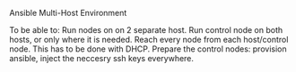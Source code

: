 Ansible Multi-Host Environment

To be able to:
Run nodes on on 2 separate host.
Run control node on both hosts, or only where it is needed.
Reach every node from each host/control node. This has to be done with DHCP.
Prepare the control nodes: provision ansible, inject the neccesry ssh keys everywhere.



